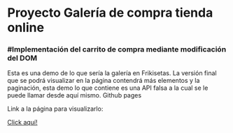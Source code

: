 <h1>Proyecto Galería de compra tienda online</h1>

<h3>#Implementación del carrito de compra mediante modificación del DOM</h3>

Esta es una demo de lo que sería la galería en Frikisetas.
La versión final que se podrá visualizar en la página contendrá más elementos y la paginación, esta demo lo que contiene es una API falsa
a la cual se le puede llamar desde aquí mismo. Github pages

<p>Link a la página para visualizarlo: </p>
 <a href="https://mzahara90.github.io/GALERIA/">Click aquí!</a>
  
  

  
